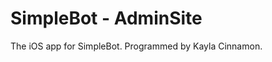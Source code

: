 SimpleBot - AdminSite
=====================

The iOS app for SimpleBot. Programmed by Kayla Cinnamon.
